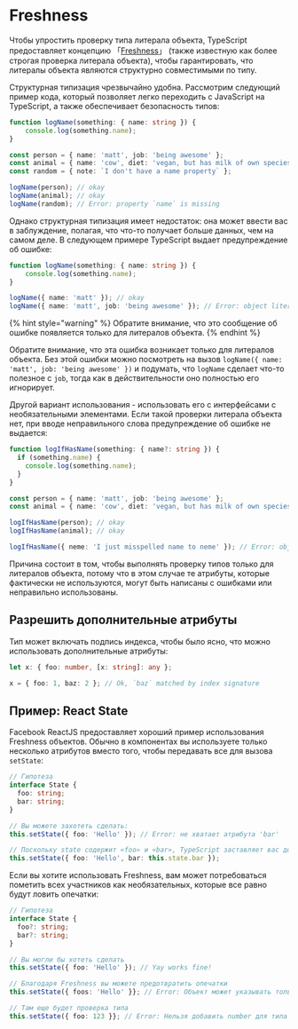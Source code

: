 # Freshness

Чтобы упростить проверку типа литерала объекта, TypeScript предоставляет концепцию 「[Freshness](https://github.com/Microsoft/TypeScript/pull/3823)」 \(также известную как более строгая проверка литерала объекта\), чтобы гарантировать, что литералы объекта являются структурно совместимыми по типу.

Структурная типизация чрезвычайно удобна. Рассмотрим следующий пример кода, который позволяет легко переходить с JavaScript на TypeScript, а также обеспечивает безопасность типов:

```typescript
function logName(something: { name: string }) {
    console.log(something.name);
}

const person = { name: 'matt', job: 'being awesome' };
const animal = { name: 'cow', diet: 'vegan, but has milk of own species' };
const random = { note: `I don't have a name property` };

logName(person); // okay
logName(animal); // okay
logName(random); // Error: property `name` is missing
```

Однако структурная типизация имеет недостаток: она может ввести вас в заблуждение, полагая, что что-то получает больше данных, чем на самом деле. В следующем примере TypeScript выдает предупреждение об ошибке:

```typescript
function logName(something: { name: string }) {
    console.log(something.name);
}

logName({ name: 'matt' }); // okay
logName({ name: 'matt', job: 'being awesome' }); // Error: object literals must only specify known properties. `job` is excessive here
```

{% hint style="warning" %}
Обратите внимание, что это сообщение об ошибке появляется только для литералов объекта.
{% endhint %}

Обратите внимание, что эта ошибка возникает только для литералов объекта. Без этой ошибки можно посмотреть на вызов `logName({ name: 'matt', job: 'being awesome' })` и подумать, что `logName` сделает что-то полезное с `job`, тогда как в действительности оно полностью его игнорирует.

Другой вариант использования - использовать его с интерфейсами с необязательными элементами. Если такой проверки литерала объекта нет, при вводе неправильного слова предупреждение об ошибке не выдается:

```typescript
function logIfHasName(something: { name?: string }) {
  if (something.name) {
    console.log(something.name);
  }
}

const person = { name: 'matt', job: 'being awesome' };
const animal = { name: 'cow', diet: 'vegan, but has milk of own species' };

logIfHasName(person); // okay
logIfHasName(animal); // okay

logIfHasName({ neme: 'I just misspelled name to neme' }); // Error: object literals must only specify known properties. `neme` is excessive here
```

Причина состоит в том, чтобы выполнять проверку типов только для литералов объекта, потому что в этом случае те атрибуты, которые фактически не используются, могут быть написаны с ошибками или неправильно использованы.

## Разрешить дополнительные атрибуты

Тип может включать подпись индекса, чтобы было ясно, что можно использовать дополнительные атрибуты:

```typescript
let x: { foo: number, [x: string]: any };

x = { foo: 1, baz: 2 }; // Ok, `baz` matched by index signature
```

## Пример: React State

Facebook ReactJS предоставляет хороший пример использования Freshness объектов. Обычно в компонентах вы используете только несколько атрибутов вместо того, чтобы передавать все для вызова `setState`:

```typescript
// Гипотеза
interface State {
  foo: string;
  bar: string;
}

// Вы можете захотеть сделать:
this.setState({ foo: 'Hello' }); // Error: не хватает атрибута 'bar'

// Поскольку state содержит «foo» и «bar», TypeScript заставляет вас добавить их:
this.setState({ foo: 'Hello', bar: this.state.bar });
```

Если вы хотите использовать Freshness, вам может потребоваться пометить всех участников как необязательных, которые все равно будут ловить опечатки:

```typescript
// Гипотеза
interface State {
  foo?: string;
  bar?: string;
}

// Вы могли бы хотеть сделать
this.setState({ foo: 'Hello' }); // Yay works fine!

// Благодаря Freshness вы можете предотвратить опечатки
this.setState({ foos: 'Hello' }}; // Error: Объект может указывать только известные свойства

// Там еще будет проверка типа
this.setState({ foo: 123 }}; // Error: Нельзя добавить number для типа string
```



